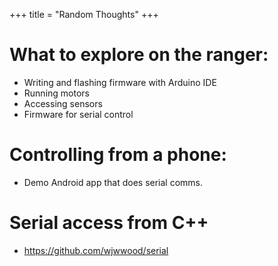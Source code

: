 +++
title = "Random Thoughts"
+++

# What to explore on the ranger:

 - Writing and flashing firmware with Arduino IDE
 - Running motors
 - Accessing sensors
 - Firmware for serial control

# Controlling from a phone:

 - Demo Android app that does serial comms.

# Serial access from C++

 - https://github.com/wjwwood/serial

